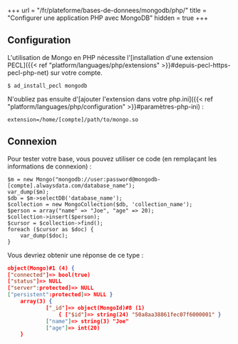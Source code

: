 +++
url = "/fr/plateforme/bases-de-donnees/mongodb/php/"
title = "Configurer une application PHP avec MongoDB"
hidden = true
+++

## Configuration

L'utilisation de Mongo en PHP nécessite l'[installation d'une extension PECL]({{< ref "platform/languages/php/extensions" >}}#depuis-pecl-https-pecl-php-net) sur votre compte.

```
$ ad_install_pecl mongodb
```

N'oubliez pas ensuite d'[ajouter l'extension dans votre php.ini]({{< ref "platform/languages/php/configuration" >}}#paramètres-php-ini) :

```
extension=/home/[compte]/path/to/mongo.so
```

## Connexion

Pour tester votre base, vous pouvez utiliser ce code (en remplaçant les informations de connexion) :

```
$m = new Mongo("mongodb://user:password@mongodb-[compte].alwaysdata.com/database_name");
var_dump($m);
$db = $m->selectDB('database_name');
$collection = new MongoCollection($db, 'collection_name');
$person = array("name" => "Joe", "age" => 20);
$collection->insert($person);
$cursor = $collection->find();
foreach ($cursor as $doc) {
    var_dump($doc);
}
```

Vous devriez obtenir une réponse de ce type :

```json
object(Mongo)#1 (4) {
["connected"]=> bool(true)
["status"]=> NULL
["server":protected]=> NULL
["persistent":protected]=> NULL }
    array(3) {
            ["_id"]=> object(MongoId)#8 (1)
                { ["$id"]=> string(24) "50a8aa38861fec07f6000001" }
            ["name"]=> string(3) "Joe"
            ["age"]=> int(20)
    }
```